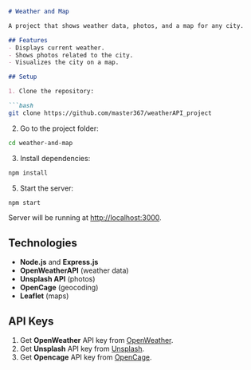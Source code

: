 
```markdown
# Weather and Map

A project that shows weather data, photos, and a map for any city.

## Features
- Displays current weather.
- Shows photos related to the city.
- Visualizes the city on a map.

## Setup

1. Clone the repository:

```bash
git clone https://github.com/master367/weatherAPI_project
```

2. Go to the project folder:

```bash
cd weather-and-map
```

3. Install dependencies:

```bash
npm install
```

5. Start the server:

```bash
npm start
```

Server will be running at [http://localhost:3000](http://localhost:3000).

## Technologies
- **Node.js** and **Express.js**
- **OpenWeatherAPI** (weather data)
- **Unsplash API** (photos)
- **OpenCage** (geocoding)
- **Leaflet** (maps)

## API Keys
1. Get **OpenWeather** API key from [OpenWeather](https://openweathermap.org/api).
2. Get **Unsplash** API key from [Unsplash](https://unsplash.com/developers).
3. Get **Opencage** API key from [OpenCage](https://opencagedata.com/).
